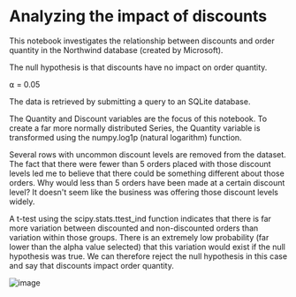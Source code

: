 # Analyzing the impact of discounts

This notebook investigates the relationship between discounts and order quantity in the Northwind database (created by Microsoft).

The null hypothesis is that discounts have no impact on order quantity.

⍺ = 0.05

The data is retrieved by submitting a query to an SQLite database.

The Quantity and Discount variables are the focus of this notebook. To create a far more normally distributed Series, the Quantity variable is transformed using the numpy.log1p (natural logarithm) function.

Several rows with uncommon discount levels are removed from the dataset. The fact that there were fewer than 5 orders placed with those discount levels led me to believe that there could be something different about those orders. Why would less than 5 orders have been made at a certain discount level? It doesn't seem like the business was offering those discount levels widely.

A t-test using the scipy.stats.ttest_ind function indicates that there is far more variation between  discounted and non-discounted orders than variation within those groups. There is an extremely low probability (far lower than the alpha value selected) that this variation would exist if the null hypothesis was true. We can therefore reject the null hypothesis in this case and say that discounts impact order quantity.

![image](https://user-images.githubusercontent.com/79678028/109748310-e5c26d00-7b95-11eb-846c-0dc2e5e808c7.png)




